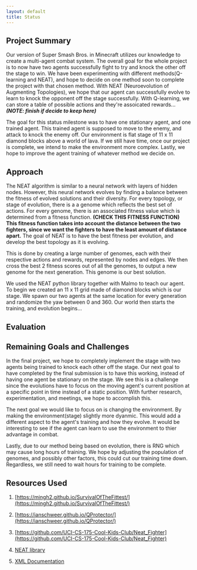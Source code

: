 ```yaml
---
layout: default
title: Status
---
```


## Project Summary

Our version of Super Smash Bros. in Minecraft utilizes our knowledge to create a multi-agent combat system. The overall goal for the whole project is to now have two agents successfully fight to try and knock the other off the stage to win. We have been experimenting with different methods(Q-learning and NEAT), and hope to decide on one method soon to complete the project with that chosen method. With NEAT (Neuroevolution of Augmenting Topologies), we hope that our agent can successfully evolve to learn to knock the opponent off the stage successfully.  With Q-learning, we can store a table of possible actions and they're assoicated rewards...***(NOTE: finish if decide to keep here)***

The goal for this status milestone was to have one stationary agent, and one trained agent. This trained agent is supposed to move to the enemy, and attack to knock the enemy off. Our environment is flat stage of 11 x 11 diamond blocks above a world of lava. If we still have time, once our project is complete, we intend to make the environment more complex. Lastly, we hope to improve the agent training of whatever method we decide on.

## Approach

The NEAT algorithm is similar to a neural network with layers of hidden nodes. However, this neural network evolves by finding a balance between the fitness of evolved solutions and their diversity. For every topology, or stage of evolution, there is a a genome which reflects the best set of actions. For every genome, there is an associated fitness value which is determined from a fitness function. **(CHECK THIS FITNESS FUNCTION) This fitness function takes into account the distance between the two fighters, since we want the fighters to have the least amount of distance apart.** The goal of NEAT is to have the best fitness per evolution, and develop the best topology as it is evolving.

This is done by creating a large number of genomes, each with their respective actions and rewards, represented by nodes and edges. We then cross the best 2 fitness scores out of all the genomes, to output a new genome for the next generation. This genome is our best solution.

We used the NEAT python library together with Malmo to teach our agent. To begin we created an 11 x 11 grid made of diamond blocks which is our stage. We spawn our two agents at the same location for every generation and randomize the yaw between 0 and 360. Our world then starts the training, and evolution begins...

## Evaluation

## Remaining Goals and Challenges

In the final project, we hope to completely implement the stage with two agents being trained to knock each other off the stage. Our next goal to have completed by the final submission is to have this working, instead of having one agent be stationary on the stage. We see this is a challenge since the evolutions have to focus on the moving agent's current position at a specific point in time instead of a static position. With further research, experimentation, and meetings, we hope to accomplish this.

The next goal we would like to focus on is changing the environment. By making the environment(stage) slightly more dyanmic. This would add a different aspect to the agent's training and how they evolve. It would be interesting to see if the agent can learn to use the environment to thier advantage in combat.

Lastly, due to our method being based on evolution, there is RNG which may cause long hours of training. We hope by adjusting the population of genomes, and possibly other factors, this could cut our training time down. Regardless, we still need to wait hours for training to be complete.


## Resources Used
1) [https://mingh2.github.io/SurvivalOfTheFittest/](https://mingh2.github.io/SurvivalOfTheFittest/)

2) [https://ianschweer.github.io/QProtector/](https://ianschweer.github.io/QProtector/)

3) [https://github.com/UCI-CS-175-Cool-Kids-Club/Neat_Fighter](https://github.com/UCI-CS-175-Cool-Kids-Club/Neat_Fighter)

4) [NEAT library](https://github.com/CodeReclaimers/neat-python)

5) [XML Documentation](http://microsoft.github.io/malmo/0.16.0/Schemas/MissionHandlers.html)


